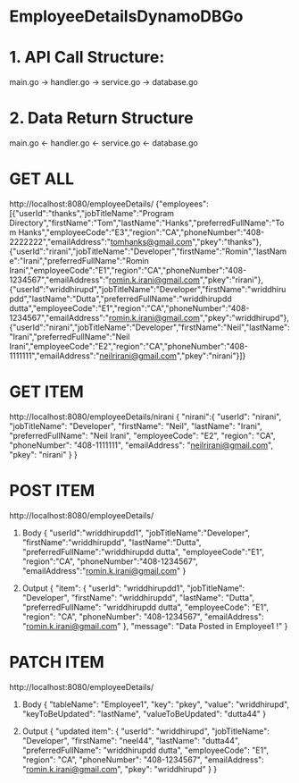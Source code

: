 # EmployeeDetailsDynamoDBGo

# 1. API Call Structure: 

  main.go -> handler.go -> service.go -> database.go 

# 2. Data Return Structure

  main.go <- handler.go <- service.go <- database.go
  
# GET ALL 
http://localhost:8080/employeeDetails/
{"employees":[{"userId":"thanks","jobTitleName":"Program
Directory","firstName":"Tom","lastName":"Hanks","preferredFullName":"Tom
Hanks","employeeCode":"E3","region":"CA","phoneNumber":"408-2222222","emailAddress":"tomhanks@gmail.com","pkey":"thanks"},{"userId":"rirani","jobTitleName":"Developer","firstName":"Romin","lastName":"Irani","preferredFullName":"Romin
Irani","employeeCode":"E1","region":"CA","phoneNumber":"408-1234567","emailAddress":"romin.k.irani@gmail.com","pkey":"rirani"},{"userId":"wriddhirupd","jobTitleName":"Developer","firstName":"wriddhirupdd","lastName":"Dutta","preferredFullName":"wriddhirupdd
dutta","employeeCode":"E1","region":"CA","phoneNumber":"408-1234567","emailAddress":"romin.k.irani@gmail.com","pkey":"wriddhirupd"},{"userId":"nirani","jobTitleName":"Developer","firstName":"Neil","lastName":"Irani","preferredFullName":"Neil
Irani","employeeCode":"E2","region":"CA","phoneNumber":"408-1111111","emailAddress":"neilrirani@gmail.com","pkey":"nirani"}]}

# GET ITEM
http://localhost:8080/employeeDetails/nirani
  {
    "nirani":{
              "userId": "nirani",
              "jobTitleName": "Developer",
              "firstName": "Neil",
              "lastName": "Irani",
              "preferredFullName": "Neil Irani",
              "employeeCode": "E2",
              "region": "CA",
              "phoneNumber": "408-1111111",
              "emailAddress": "neilrirani@gmail.com",
              "pkey": "nirani"
          }
  }

# POST ITEM
http://localhost:8080/employeeDetails/
  1. Body
      {
    "userId":"wriddhirupdd1",
    "jobTitleName":"Developer",
    "firstName":"wriddhirupdd",
    "lastName":"Dutta",
    "preferredFullName":"wriddhirupdd dutta",
    "employeeCode":"E1",
    "region":"CA",
    "phoneNumber":"408-1234567",
    "emailAddress":"romin.k.irani@gmail.com"
    }
    
 2. Output
     {
        "item": {
            "userId": "wriddhirupdd1",
            "jobTitleName": "Developer",
            "firstName": "wriddhirupdd",
            "lastName": "Dutta",
            "preferredFullName": "wriddhirupdd dutta",
            "employeeCode": "E1",
            "region": "CA",
            "phoneNumber": "408-1234567",
            "emailAddress": "romin.k.irani@gmail.com"
        },
        "message": "Data Posted in Employee1 !"
    }

# PATCH ITEM
http://localhost:8080/employeeDetails/
  1. Body 
    {
      "tableName": "Employee1",
      "key": "pkey",
      "value": "wriddhirupd",
      "keyToBeUpdated": "lastName",
      "valueToBeUpdated": "dutta44"
    }
  
  2. Output
      {
        "updated item": {
            "userId": "wriddhirupd",
            "jobTitleName": "Developer",
            "firstName": "neel44",
            "lastName": "dutta44",
            "preferredFullName": "wriddhirupdd dutta",
            "employeeCode": "E1",
            "region": "CA",
            "phoneNumber": "408-1234567",
            "emailAddress": "romin.k.irani@gmail.com",
            "pkey": "wriddhirupd"
        }
      }
